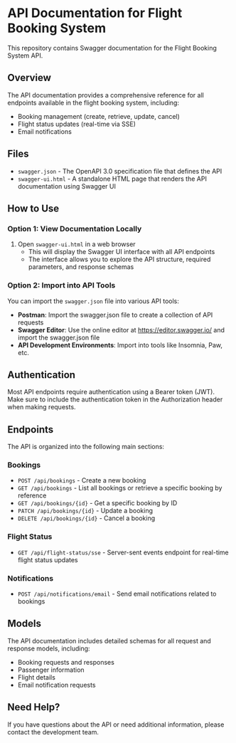 # API Documentation for Flight Booking System

This repository contains Swagger documentation for the Flight Booking System API.

## Overview

The API documentation provides a comprehensive reference for all endpoints available in the flight booking system, including:
- Booking management (create, retrieve, update, cancel)
- Flight status updates (real-time via SSE)
- Email notifications

## Files

- `swagger.json` - The OpenAPI 3.0 specification file that defines the API
- `swagger-ui.html` - A standalone HTML page that renders the API documentation using Swagger UI

## How to Use

### Option 1: View Documentation Locally

1. Open `swagger-ui.html` in a web browser
   - This will display the Swagger UI interface with all API endpoints
   - The interface allows you to explore the API structure, required parameters, and response schemas

### Option 2: Import into API Tools

You can import the `swagger.json` file into various API tools:

- **Postman**: Import the swagger.json file to create a collection of API requests
- **Swagger Editor**: Use the online editor at https://editor.swagger.io/ and import the swagger.json file
- **API Development Environments**: Import into tools like Insomnia, Paw, etc.

## Authentication

Most API endpoints require authentication using a Bearer token (JWT). Make sure to include the authentication token in the Authorization header when making requests.

## Endpoints

The API is organized into the following main sections:

### Bookings

- `POST /api/bookings` - Create a new booking
- `GET /api/bookings` - List all bookings or retrieve a specific booking by reference
- `GET /api/bookings/{id}` - Get a specific booking by ID
- `PATCH /api/bookings/{id}` - Update a booking
- `DELETE /api/bookings/{id}` - Cancel a booking

### Flight Status

- `GET /api/flight-status/sse` - Server-sent events endpoint for real-time flight status updates

### Notifications

- `POST /api/notifications/email` - Send email notifications related to bookings

## Models

The API documentation includes detailed schemas for all request and response models, including:

- Booking requests and responses
- Passenger information
- Flight details
- Email notification requests

## Need Help?

If you have questions about the API or need additional information, please contact the development team. 